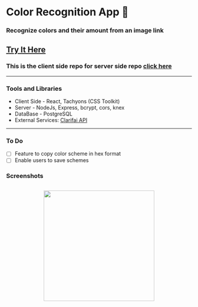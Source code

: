 # Color Recognition App 🎨

### Recognize colors and their amount from an image link

## [Try It Here](https://color-recognition-app.herokuapp.com)

### This is the client side repo for server side repo [click here](https://github.com/or-yam/color-recognition-backend)

---

### Tools and Libraries

- Client Side - React, Tachyons (CSS Toolkit)
- Server - NodeJs, Express, bcrypt, cors, knex
- DataBase - PostgreSQL
- External Services: [Clarifai API](https://www.clarifai.com/)

---

### To Do

- [ ] Feature to copy color scheme in hex format
- [ ] Enable users to save schemes

### Screenshots

## <p align="center"><img src="https://res.cloudinary.com/dnrxmm7a0/image/upload/v1600235047/projects/project3_w6vipq.jpg" width="300"> </p>

